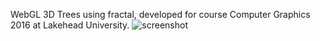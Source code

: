 WebGL 3D Trees using fractal, developed for course Computer Graphics 2016 at Lakehead University.
![screenshot](https://user-images.githubusercontent.com/8768584/29751962-1df76070-8b23-11e7-9008-b112eba228c5.PNG)
